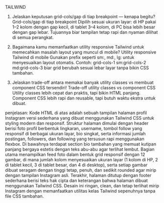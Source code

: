 TAILWIND
1. Jelaskan keputusan grid-cols/gap di tiap breakpoint — kenapa begitu?
 Grid-cols/gap di tiap breakpoint
Dipilih sesuai ukuran layar: di HP pakai 1–2 kolom dengan gap kecil, di tablet 3–4 kolom, di PC bisa lebih besar dengan gap lebar. Tujuannya biar tampilan tetap rapi dan nyaman dilihat di semua perangkat.

2. Bagaimana kamu memanfaatkan utility responsive Tailwind untuk memecahkan masalah layout yang muncul di mobile?
Utility responsive Tailwind di mobile
Gunakan prefix seperti sm:, md:, lg: untuk menyesuaikan layout otomatis. Contoh: grid-cols-1 sm:grid-cols-2 md:grid-cols-3 biar grid berubah sesuai lebar layar tanpa bikin CSS tambahan.

3. Jelaskan trade-off antara memakai banyak utility classes vs membuat component CSS tersendiri!
Trade-off utility classes vs component CSS
Utility classes lebih cepat dan praktis, tapi bikin HTML panjang. Component CSS lebih rapi dan reusable, tapi butuh waktu ekstra untuk dibuat.

penjelasan:
Kode HTML di atas adalah sebuah tampilan halaman profil Instagram versi sederhana yang dibuat menggunakan Tailwind CSS untuk styling modern dan responsif. Struktur halaman dimulai dengan header berisi foto profil berbentuk lingkaran, username, tombol follow yang responsif di berbagai ukuran layar, bio singkat, serta informasi jumlah postingan, followers, dan following yang tersusun rapi menggunakan flexbox. Di bawahnya terdapat section bio tambahan yang memuat kutipan panjang bergaya estetis dengan teks abu-abu agar terlihat lembut. Bagian utama menampilkan feed foto dalam bentuk grid responsif dengan 12 gambar, di mana jumlah kolom menyesuaikan ukuran layar (1 kolom di HP, 2 di tablet kecil, 3 di tablet besar, dan 4 di desktop), serta setiap gambar dibuat seragam dengan tinggi tetap, penuh, dan sedikit rounded agar mirip dengan tampilan Instagram asli. Terakhir, halaman ditutup dengan footer sederhana berisi teks hak cipta dan keterangan bahwa halaman dibuat menggunakan Tailwind CSS. Desain ini ringan, clean, dan tetap terlihat mirip Instagram dengan memanfaatkan utilitas kelas Tailwind sepenuhnya tanpa file CSS tambahan.
